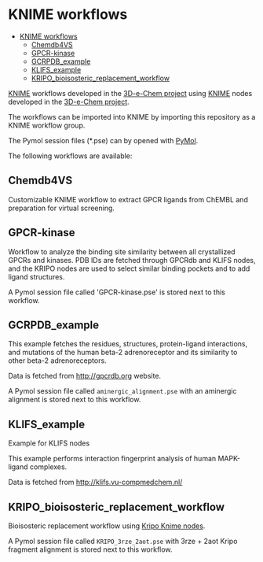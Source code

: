 # KNIME workflows

<!-- TOC depthFrom:1 depthTo:6 withLinks:1 updateOnSave:1 orderedList:0 -->

- [KNIME workflows](#knime-workflows)
	- [Chemdb4VS](#chemdb4vs)
	- [GPCR-kinase](#gpcr-kinase)
	- [GCRPDB_example](#gcrpdbexample)
	- [KLIFS_example](#klifsexample)
	- [KRIPO_bioisosteric_replacement_workflow](#kripobioisostericreplacementworkflow)

<!-- /TOC -->

[KNIME](http://www.knime.org) workflows developed in the [3D-e-Chem project](https://3d-e-chem.github.io) using [KNIME](http://www.knime.org) nodes developed in the [3D-e-Chem project](https://3d-e-chem.github.io).

The workflows can be imported into KNIME by importing this repository as a KNIME workflow group.

The Pymol session files (*.pse) can by opened with [PyMol](https://github.com/NLeSC/Chemical-Analytics-Platform/wiki/Cheatsheet#applications).

The following workflows are available:

## Chemdb4VS

Customizable KNIME workflow to extract GPCR ligands from ChEMBL and preparation for virtual screening.

## GPCR-kinase

Workflow to analyze the binding site similarity between all crystallized GPCRs and kinases. PDB IDs are fetched through GPCRdb and KLIFS nodes, and the KRIPO nodes are used to select similar binding pockets and to add ligand structures.

A Pymol session file called 'GPCR-kinase.pse' is stored next to this workflow.

## GCRPDB_example

This example fetches the residues, structures, protein-ligand interactions, and mutations of the human beta-2 adrenoreceptor and its similarity to other beta-2 adrenoreceptors.

Data is fetched from http://gpcrdb.org website.

A Pymol session file called `aminergic_alignment.pse` with an aminergic alignment is stored next to this workflow.

## KLIFS_example

Example for KLIFS nodes

This example performs interaction fingerprint analysis of human MAPK-ligand complexes.

Data is fetched from http://klifs.vu-compmedchem.nl/

## KRIPO_bioisosteric_replacement_workflow

Bioisosteric replacement workflow using [Kripo Knime nodes](https://github.com/3D-e-Chem/3D-e-Chem-VM/wiki/Software#kripodb).

A Pymol session file called `KRIPO_3rze_2aot.pse` with 3rze + 2aot Kripo fragment alignment is stored next to this workflow.
